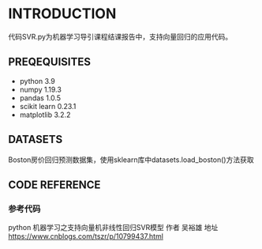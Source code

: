 # INTRODUCTION
代码SVR.py为机器学习导引课程结课报告中，支持向量回归的应用代码。

## PREQEQUISITES
- python 3.9
- numpy 1.19.3
- pandas 1.0.5
- scikit learn 0.23.1
- matplotlib 3.2.2

## DATASETS
Boston房价回归预测数据集，使用sklearn库中datasets.load_boston()方法获取

## CODE REFERENCE
### 参考代码 
python 机器学习之支持向量机非线性回归SVR模型
作者 吴裕雄 
地址 https://www.cnblogs.com/tszr/p/10799437.html
